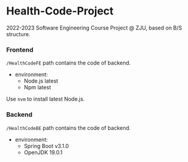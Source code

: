 # Health-Code-Project
2022-2023 Software Engineering Course Project @ ZJU, based on B/S structure.

### Frontend

`/HealthCodeFE` path contains the code of backend.

- environment:
  - Node.js latest
  - Npm latest

Use `nvm` to install latest Node.js.


### Backend

`/HealthCodeBE` path contains the code of backend.

- environment:
  - Spring Boot v3.1.0
  - OpenJDK 19.0.1
